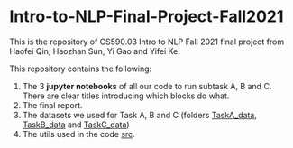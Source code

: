 # Intro-to-NLP-Final-Project-Fall2021

This is the repository of CS590.03 Intro to NLP Fall 2021 final project from Haofei Qin, Haozhan Sun, Yi Gao and Yifei Ke.

This repository contains the following:

1. The 3 **jupyter notebooks** of all our code to run subtask A, B and C. There are clear titles introducing which blocks do what.
2. The final report.
3. The datasets we used for Task A, B and C (folders [TaskA_data](TaskA_data), [TaskB_data](TaskB_data) and [TaskC_data](TaskC_data))
4. The utils used in the code [src](src).
